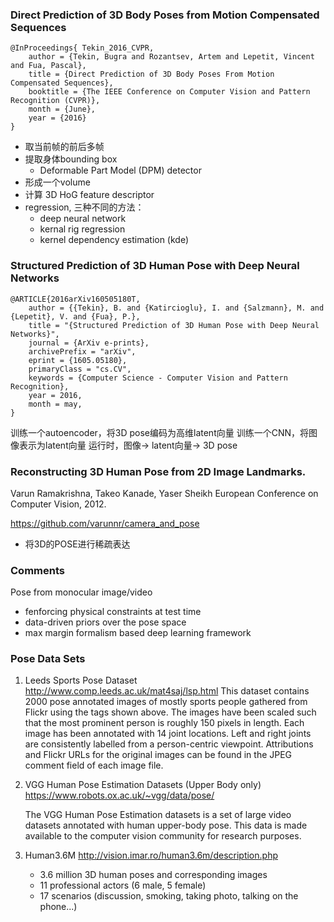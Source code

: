 ### Direct Prediction of 3D Body Poses from Motion Compensated Sequences
```
@InProceedings{ Tekin_2016_CVPR,
	author = {Tekin, Bugra and Rozantsev, Artem and Lepetit, Vincent and Fua, Pascal},
	title = {Direct Prediction of 3D Body Poses From Motion Compensated Sequences},
	booktitle = {The IEEE Conference on Computer Vision and Pattern Recognition (CVPR)},
	month = {June},
	year = {2016}
}
```
- 取当前帧的前后多帧
- 提取身体bounding box
  - Deformable Part Model (DPM) detector
- 形成一个volume
- 计算 3D HoG feature descriptor
- regression, 三种不同的方法：
	- deep neural network
	- kernal rig regression 
	- kernel dependency estimation (kde)



### Structured Prediction of 3D Human Pose with Deep Neural Networks

```
@ARTICLE{2016arXiv160505180T,
	author = {{Tekin}, B. and {Katircioglu}, I. and {Salzmann}, M. and {Lepetit}, V. and {Fua}, P.},
	title = "{Structured Prediction of 3D Human Pose with Deep Neural Networks}",
	journal = {ArXiv e-prints},
	archivePrefix = "arXiv",
	eprint = {1605.05180},
	primaryClass = "cs.CV",
	keywords = {Computer Science - Computer Vision and Pattern Recognition},
	year = 2016,
	month = may,
}

```
训练一个autoencoder，将3D pose编码为高维latent向量
训练一个CNN，将图像表示为latent向量
运行时，图像-> latent向量-> 3D pose

### Reconstructing 3D Human Pose from 2D Image Landmarks. 
Varun Ramakrishna, Takeo Kanade, Yaser Sheikh
European Conference on Computer Vision, 2012.

https://github.com/varunnr/camera_and_pose

 - 将3D的POSE进行稀疏表达


### Comments
Pose from monocular image/video
 - fenforcing physical constraints at test time
 - data-driven priors over the pose space
 - max margin formalism based deep learning framework

### Pose Data Sets
1. Leeds Sports Pose Dataset
   http://www.comp.leeds.ac.uk/mat4saj/lsp.html
   This dataset contains 2000 pose annotated images of mostly sports people gathered from Flickr using the tags shown above. The images have been scaled such that the most prominent person is roughly 150 pixels in length. Each image has been annotated with 14 joint locations. Left and right joints are consistently labelled from a person-centric viewpoint. Attributions and Flickr URLs for the original images can be found in the JPEG comment field of each image file.

2. VGG Human Pose Estimation Datasets (Upper Body only)
   https://www.robots.ox.ac.uk/~vgg/data/pose/

   The VGG Human Pose Estimation datasets is a set of large video datasets annotated with human upper-body pose. This data is made available to the computer vision community for research purposes. 

3. Human3.6M
   http://vision.imar.ro/human3.6m/description.php

   - 3.6 million 3D human poses and corresponding images 
   - 11 professional actors (6 male, 5 female) 
   - 17 scenarios (discussion, smoking, taking photo, talking on the phone...)




